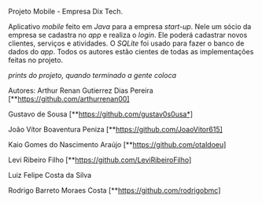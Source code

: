 Projeto Mobile - Empresa Dix Tech.

Aplicativo _mobile_ feito em _Java_ para a empresa _start-up_. Nele um sócio da empresa se cadastra no _app_ e realiza o _login_. Ele poderá cadastrar novos clientes, serviços e atividades.
O _SQLite_ foi usado para fazer o banco de dados do _app_. 
Todos os autores estão cientes de todas as implementações feitas no projeto.

*prints do projeto, quando terminado a gente coloca*

Autores:
Arthur Renan Gutierrez Dias Pereira [**https://github.com/arthurrenan00]

Gustavo de Sousa [**https://github.com/gustav0s0usa*]

João Vítor Boaventura Peniza [**https://github.com/JoaoVitor615]

Kaio Gomes do Nascimento Araújo [**https://github.com/otaldoeu]

Levi Ribeiro Filho [**https://github.com/LeviRibeiroFilho]

Luiz Felipe Costa da Silva

Rodrigo Barreto Moraes Costa [**https://github.com/rodrigobmc]
